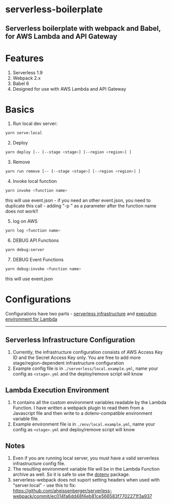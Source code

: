 # serverless-boilerplate
Serverless boilerplate with webpack and Babel, for AWS Lambda and API Gateway
---
# Features

1. Serverless 1.9
2. Webpack 2.x
3. Babel 6
4. Designed for use with AWS Lambda and API Gateway

# Basics

1. Run local dev server:
```bash
yarn serve:local
```

2. Deploy
```bash
yarn deploy [-- [--stage <stage>] [--region <region>] ]
```

3. Remove
```bash
yarn run remove [-- [--stage <stage>] [--region <region>] ]
```

4. Invoke local function
```bash
yarn invoke <function name>
```
this will use event.json - if you need an other event.json, you need to duplicate this call - adding "-p " as a parameter after the function name does not work!!

5. log on AWS
```bash
yarn log <function name>
```

6. DEBUG API Functions
```bash
yarn debug:server
```

7. DEBUG Event Functions
```bash
yarn debug:invoke <function name>
```
this will use event.json

# Configurations
Configurations have two parts - [serverless infrastructure](#serverless-configuration) and [execution environment for Lambda](#lambda-environment)

---

## Serverless Infrastructure Configuration <a name="serverless-configuration"></a>

1. Currently, the infrastructure configuration consists of AWS Access Key ID and the Secret Access Key only. You are free to add more stage/region-dependent infrastructure configuration
2. Example config file is in `./serverless/local.example.yml`, name your config as `<stage>.yml` and the deploy/remove script will know

## Lambda Execution Environment <a name="lambda-environment"></a>

1. It contains all the custom environment variables readable by the Lambda Function. I have written a webpack plugin to read them from a Javascript file and then write to a dotenv-compatible environment variable file.
2. Example environment file is in `./env/local.example.yml`, name your config as `<stage>.yml` and deploy/remove script will know

## Notes

1. Even if you are running local server, you must have a valid serverless infrastructure config file.
2. The resulting environment variable file will be in the Lambda Function archive as well. So it is safe to use the [dotenv](https://www.npmjs.com/package/dotenv) package.
3. serverless-webpack does not suport setting headers when used with "server:local" - use this to fix: https://github.com/aheissenberger/serverless-webpack/commit/ec014fa6dd48f4eb81ce566583f7702271f3a937
